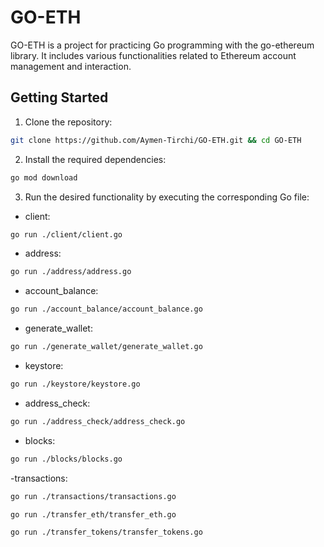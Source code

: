 # GO-ETH

GO-ETH is a project for practicing Go programming with the go-ethereum library. It includes various functionalities related to Ethereum account management and interaction.

## Getting Started

1. Clone the repository:

```bash
git clone https://github.com/Aymen-Tirchi/GO-ETH.git && cd GO-ETH
```

2. Install the required dependencies:

```bash
go mod download
```

3. Run the desired functionality by executing the corresponding Go file:

- client:

```bash
go run ./client/client.go
```

- address:

```bash
go run ./address/address.go
```

- account_balance:

```bash
go run ./account_balance/account_balance.go
```

- generate_wallet:

```bash
go run ./generate_wallet/generate_wallet.go
```

- keystore:

```bash
go run ./keystore/keystore.go
```

- address_check:

```bash
go run ./address_check/address_check.go
```

- blocks:

```bash
go run ./blocks/blocks.go
```

-transactions:

```bash
go run ./transactions/transactions.go
```

```bash
go run ./transfer_eth/transfer_eth.go
```

```bash
go run ./transfer_tokens/transfer_tokens.go
```
